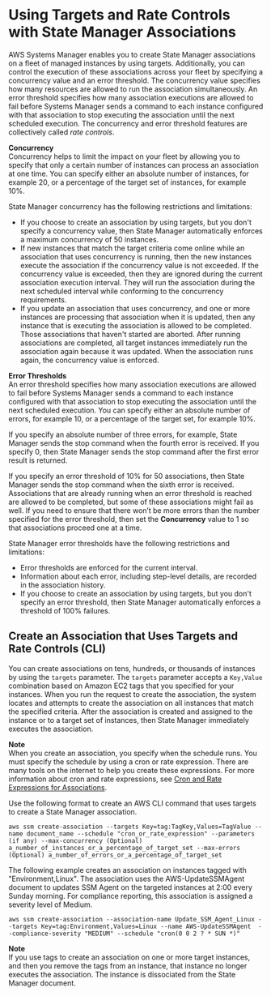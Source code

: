 # Using Targets and Rate Controls with State Manager Associations<a name="systems-manager-state-manager-targets-and-rate-controls"></a>

AWS Systems Manager enables you to create State Manager associations on a fleet of managed instances by using targets\. Additionally, you can control the execution of these associations across your fleet by specifying a concurrency value and an error threshold\. The concurrency value specifies how many resources are allowed to run the association simultaneously\. An error threshold specifies how many association executions are allowed to fail before Systems Manager sends a command to each instance configured with that association to stop executing the association until the next scheduled execution\. The concurrency and error threshold features are collectively called *rate controls*\. 

**Concurrency**  
Concurrency helps to limit the impact on your fleet by allowing you to specify that only a certain number of instances can process an association at one time\. You can specify either an absolute number of instances, for example 20, or a percentage of the target set of instances, for example 10%\.

State Manager concurrency has the following restrictions and limitations:
+ If you choose to create an association by using targets, but you don't specify a concurrency value, then State Manager automatically enforces a maximum concurrency of 50 instances\.
+ If new instances that match the target criteria come online while an association that uses concurrency is running, then the new instances execute the association if the concurrency value is not exceeded\. If the concurrency value is exceeded, then they are ignored during the current association execution interval\. They will run the association during the next scheduled interval while conforming to the concurrency requirements\.
+ If you update an association that uses concurrency, and one or more instances are processing that association when it is updated, then any instance that is executing the association is allowed to be completed\. Those associations that haven't started are aborted\. After running associations are completed, all target instances immediately run the association again because it was updated\. When the association runs again, the concurrency value is enforced\. 

**Error Thresholds**  
An error threshold specifies how many association executions are allowed to fail before Systems Manager sends a command to each instance configured with that association to stop executing the association until the next scheduled execution\. You can specify either an absolute number of errors, for example 10, or a percentage of the target set, for example 10%\.

If you specify an absolute number of three errors, for example, State Manager sends the stop command when the fourth error is received\. If you specify 0, then State Manager sends the stop command after the first error result is returned\.

If you specify an error threshold of 10% for 50 associations, then State Manager sends the stop command when the sixth error is received\. Associations that are already running when an error threshold is reached are allowed to be completed, but some of these associations might fail as well\. If you need to ensure that there won’t be more errors than the number specified for the error threshold, then set the **Concurrency** value to 1 so that associations proceed one at a time\. 

State Manager error thresholds have the following restrictions and limitations:
+ Error thresholds are enforced for the current interval\.
+ Information about each error, including step\-level details, are recorded in the association history\.
+ If you choose to create an association by using targets, but you don't specify an error threshold, then State Manager automatically enforces a threshold of 100% failures\.

## Create an Association that Uses Targets and Rate Controls \(CLI\)<a name="sysman-state-targets"></a>

You can create associations on tens, hundreds, or thousands of instances by using the `targets` parameter\. The `targets` parameter accepts a `Key,Value` combination based on Amazon EC2 tags that you specified for your instances\. When you run the request to create the association, the system locates and attempts to create the association on all instances that match the specified criteria\. After the association is created and assigned to the instance or to a target set of instances, then State Manager immediately executes the association\.

**Note**  
When you create an association, you specify when the schedule runs\. You must specify the schedule by using a cron or rate expression\. There are many tools on the internet to help you create these expressions\. For more information about cron and rate expressions, see [Cron and Rate Expressions for Associations](reference-cron-and-rate-expressions.md#reference-cron-and-rate-expressions-association)\.

Use the following format to create an AWS CLI command that uses targets to create a State Manager association\. 

```
aws ssm create-association --targets Key=tag:TagKey,Values=TagValue --name document_name --schedule "cron_or_rate_expression" --parameters (if any) --max-concurrency (Optional) a_number_of_instances_or_a_percentage_of_target_set --max-errors (Optional) a_number_of_errors_or_a_percentage_of_target_set
```

The following example creates an association on instances tagged with "Environment,Linux"\. The association uses the AWS\-UpdateSSMAgent document to updates SSM Agent on the targeted instances at 2:00 every Sunday morning\. For compliance reporting, this association is assigned a severity level of Medium\.

```
aws ssm create-association --association-name Update_SSM_Agent_Linux --targets Key=tag:Environment,Values=Linux --name AWS-UpdateSSMAgent  --compliance-severity "MEDIUM" --schedule "cron(0 0 2 ? * SUN *)"
```

**Note**  
If you use tags to create an association on one or more target instances, and then you remove the tags from an instance, that instance no longer executes the association\. The instance is dissociated from the State Manager document\. 
